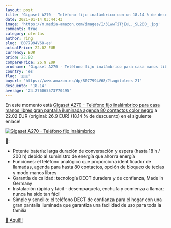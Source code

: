 ```yaml
---
layout: post
title: 'Gigaset A270 - Teléfono fijo inalámbrico con un 18.14 % de descuento'
date: 2021-01-14 03:44:43
image: 'https://m.media-amazon.com/images/I/31wwTiTjEuL._SL200_.jpg'
comments: true
category: ofertas
author: ring
slug: 'B077994V68-es'
actualPrice: 22.02 EUR
currency: EUR
price: 22.02
comparePrice: 26.9 EUR
prodname: 'Gigaset A270 - Teléfono fijo inalámbrico para casa manos libres  gran pantalla iluminada  agenda 80 contactos  color negro'
country: 'es'
flag: '🇪🇸'
buyurl: 'https://www.amazon.es/dp/B077994V68/?tag=tolees-21'
descuento: '18.14'
average: '24.276065573770495'
---
```


En este momento está [Gigaset A270 - Teléfono fijo inalámbrico para casa manos libres  gran pantalla iluminada  agenda 80 contactos  color negro](https://www.amazon.es/dp/B077994V68/?tag=tolees-21) a 22.02 EUR (original: 26.9 EUR) (18.14 %  de descuento) en el siguiente enlace!

[![Gigaset A270 - Teléfono fijo inalámbrico](https://m.media-amazon.com/images/I/31wwTiTjEuL._SL200_.jpg)](https://www.amazon.es/dp/B077994V68/?tag=tolees-21)

🔎:

- Potente batería: larga duración de conversación y espera (hasta 18 h / 200 h) debido al suministro de energía que ahorra energía
- Funciones: el teléfono analógico que proporciona identificador de llamadas, agenda para hasta 80 contactos, opción de bloqueo de teclas y modo manos libres
- Garantía de calidad: tecnología DECT duradera y de confianza, Made in Germany
- Instalación rápida y fácil - desempaqueta, enchufa y comienza a llamar; nunca ha sido tan fácil
- Simple y sencillo: el teléfono DECT de confianza para el hogar con una gran pantalla iluminada que garantiza una facilidad de uso para toda la familia

[🛒 Aquí!!!](https://www.amazon.es/dp/B077994V68/?tag=tolees-21)
